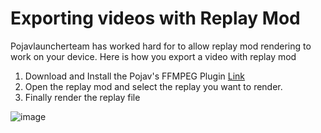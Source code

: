 # Exporting videos with Replay Mod <!-- TODO: update this -->

Pojavlauncherteam has worked hard for to allow replay mod rendering to work on your device. Here is how you export a video with replay mod

1. Download and Install the Pojav's FFMPEG Plugin [Link](https://github.com/PojavLauncherTeam/FFmpegPlugin)
2. Open the replay mod and select the replay you want to render.
3. Finally render the replay file


![image](https://github.com/user-attachments/assets/acd2a5bd-ee64-4ab0-a01e-7a68b7e42cfc)
